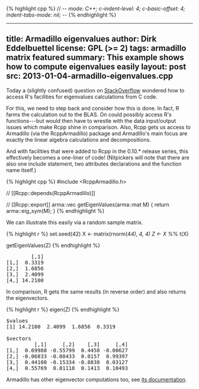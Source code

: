 
{% highlight cpp %}
// -*- mode: C++; c-indent-level: 4; c-basic-offset: 4; indent-tabs-mode: nil; -*-
{% endhighlight %}

---
title: Armadillo eigenvalues
author: Dirk Eddelbuettel
license: GPL (>= 2)
tags: armadillo matrix featured
summary: This example shows how to compute eigenvalues easily
layout: post
src: 2013-01-04-armadillo-eigenvalues.cpp
---

Today a (slightly confused) question on 
[StackOverflow](http://stackoverflow.com/questions/14164972/eigenvalues-calculations-in-c-within-r-codes/14165455) 
wondered how to access R's facilities for eigenvalues calculations
from C code.

For this, we need to step back and consider how this is done. In
fact, R farms the calculation out to the BLAS. On could possibly
access R's functions---but would then have to wrestle with the data
input/output issues which make Rcpp shine in comparison.  Also,
Rcpp gets us access to Armadillo (via the RcppArmadillo) package
and Armadillo's main focus are exactly the linear algebra
calculations and decompositions.  

And with facilities that were added to Rcpp in the 0.10.* release
series, this effectively becomes a one-liner of code! (Nitpickers
will note that there are also one include statement, two attributes
declarations and the function name itself.)



{% highlight cpp %}
#include <RcppArmadillo.h>

// [[Rcpp::depends(RcppArmadillo)]]

// [[Rcpp::export]]
arma::vec getEigenValues(arma::mat M) {
    return arma::eig_sym(M);
}
{% endhighlight %}


We can illustrate this easily via a random sample matrix.

{% highlight r %}
set.seed(42)
X <- matrix(rnorm(4*4), 4, 4)
Z <- X %*% t(X)

getEigenValues(Z)
{% endhighlight %}



<pre class="output">
        [,1]
[1,]  0.3319
[2,]  1.6856
[3,]  2.4099
[4,] 14.2100
</pre>


In comparison, R gets the same results (in reverse order) and also returns the eigenvectors.

{% highlight r %}
eigen(Z)
{% endhighlight %}



<pre class="output">
$values
[1] 14.2100  2.4099  1.6856  0.3319

$vectors
         [,1]     [,2]    [,3]     [,4]
[1,]  0.69988 -0.55799  0.4458 -0.00627
[2,] -0.06833 -0.08433  0.0157  0.99397
[3,]  0.44100 -0.15334 -0.8838  0.03127
[4,]  0.55769  0.81118  0.1413  0.10493
</pre>


Armadillo has other eigenvector computations too, see [its documentation](http://arma.sourceforge.net/docs.html#eig_sym).
